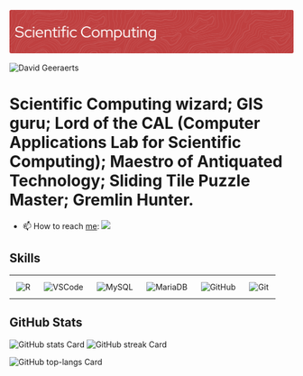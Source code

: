 ![Header](./github-header-image.png)

![David Geeraerts](https://helpwiki.evergreen.edu/wiki/images/5/5b/Davidg.jpeg)

# Scientific Computing wizard; GIS guru; Lord of the CAL (Computer Applications Lab for Scientific Computing); Maestro of Antiquated Technology; Sliding Tile Puzzle Master; Gremlin Hunter.


- 📫 How to reach [me](https://helpwiki.evergreen.edu/wiki/index.php/User:Geeraerd): <a href="dgeeraerts.evergreen@gmail.com" target="_blank"><img src="https://img.shields.io/badge/Gmail-D14836?style=flat&logo=gmail&logoColor=white" height="28" style="margin-right: 4px"></a>


 ## Skills

<table style="width: 100%; border: 0px solid white;"><tr><td style="text-align: center; border: 0px; padding: 12px;"><img src="https://skillicons.dev/icons?i=r" height="44" alt="R"/></td><td style="text-align: center; border: 0px; padding: 12px;"><img src="https://skillicons.dev/icons?i=vscode" height="44" alt="VSCode"/></td><td style="text-align: center; border: 0px; padding: 12px;"><img src="https://cdn.simpleicons.org/mysql/4479A1" height="44" alt="MySQL"/></td><td style="text-align: center; border: 0px; padding: 12px;"><img src="https://cdn.simpleicons.org/mariadb/003545" height="44" alt="MariaDB"/></td><td style="text-align: center; border: 0px; padding: 12px;"><img src="https://cdn.simpleicons.org/github/181717" height="44" alt="GitHub"/></td><td style="text-align: center; border: 0px; padding: 12px;"><img src="https://cdn.simpleicons.org/git/F1502F" height="44" alt="Git"/></td></table>

 ## GitHub Stats

<p align="left">
  <img width="48%" src="https://github-readme-stats.vercel.app/api?username=DavidGeeraerts&theme=react&hide_title=false&hide_rank=false&show_icons=false&include_all_commits=false&count_private=true&line_height=23" alt="GitHub stats Card" />
  <img width="48%" src="https://streak-stats.demolab.com/?user=DavidGeeraerts&theme=react&hide_border=false&date_format=M+j%5B%2C+Y%5D&mode=daily&hide_total_contributions=false&hide_current_streak=false&hide_longest_streak=false&card_height=200" alt="GitHub streak Card" />
</p>

<p align="left">
  <img width="48%" src="https://github-readme-stats.vercel.app/api/top-langs?username=DavidGeeraerts&theme=react&hide_title=false&layout=compact&langs_count=6&hide_progress=false&card_width=400" alt="GitHub top-langs Card" />
</p>

 <!---
 [![David Geeraerts GitHub stats](https://github-readme-stats.vercel.app/api?username=DavidGeeraerts)](https://github.com/DavidGeeraerts/github-readme-stats)
--->

<!---
DavidGeeraerts/DavidGeeraerts is a ✨ special ✨ repository because its `README.md` (this file) appears on your GitHub profile.
You can click the Preview link to take a look at your changes.
--->

